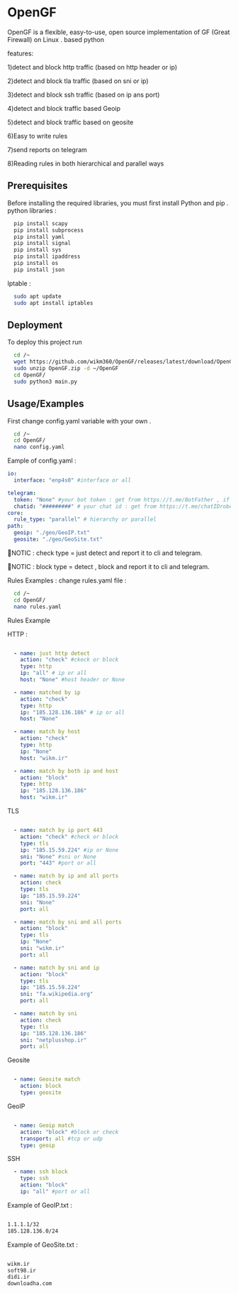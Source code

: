 
# OpenGF

OpenGF is a flexible, easy-to-use, open source implementation of GF (Great Firewall) on Linux . based python

features:

1)detect and block http traffic (based on http header or ip)

2)detect and block tla traffic (based on sni or ip)

3)detect and block ssh traffic (based on ip ans port)

4)detect and block traffic based Geoip

5)detect and block traffic based on geosite

6)Easy to write rules 

7)send reports on telegram

8)Reading rules in both hierarchical and parallel ways 



## Prerequisites

Before installing the required libraries, you must first install Python and pip . python libraries :

```bash
  pip install scapy
  pip install subprocess
  pip install yaml
  pip install signal
  pip install sys
  pip install ipaddress
  pip install os
  pip install json

```
Iptable :

```bash
  sudo apt update
  sudo apt install iptables
```


## Deployment

To deploy this project run

```bash
  cd /~
  wget https://github.com/wikm360/OpenGF/releases/latest/download/OpenGF.zip
  sudo unzip OpenGF.zip -d ~/OpenGF
  cd OpenGF/
  sudo python3 main.py
```


## Usage/Examples
First change config.yaml variable with your own .

```bash
  cd /~
  cd OpenGF/
  nano config.yaml
```

Eample of config.yaml :

```yaml
io:
  interface: "enp4s0" #interface or all

telegram:
  token: "None" #your bot token : get from https://t.me/BotFather , if you dont use it = None
  chatid: "#########" # your chat id : get from https://t.me/chatIDrobot
core:
  rule_type: "parallel" # hierarchy or parallel
path:
  geoip: "./geo/GeoIP.txt"
  geosite: "./geo/GeoSite.txt"

```



🔴NOTIC : check type = just detect and report it to cli and telegram.


🔴NOTIC : block type = detect , block and report it to cli and telegram.



Rules Examples : change rules.yaml file :
```bash
  cd /~
  cd OpenGF/
  nano rules.yaml
```
Rules Example 

HTTP :

```yaml

  - name: just http detect
    action: "check" #ckeck or block
    type: http
    ip: "all" # ip or all
    host: "None" #host header or None

  - name: matched by ip
    action: "check"
    type: http
    ip: "185.128.136.186" # ip or all
    host: "None"

  - name: match by host
    action: "check"
    type: http
    ip: "None"
    host: "wikm.ir"

  - name: match by both ip and host
    action: "block"
    type: http
    ip: "185.128.136.186"
    host: "wikm.ir"
```
TLS

```yaml

  - name: match by ip port 443
    action: "check" #check or block
    type: tls
    ip: "185.15.59.224" #ip or None
    sni: "None" #sni or None
    port: "443" #port or all

  - name: match by ip and all ports
    action: check
    type: tls
    ip: "185.15.59.224"
    sni: "None"
    port: all

  - name: match by sni and all ports
    action: "block"
    type: tls
    ip: "None"
    sni: "wikm.ir"
    port: all

  - name: match by sni and ip
    action: "block"
    type: tls
    ip: "185.15.59.224"
    sni: "fa.wikipedia.org"
    port: all

  - name: match by sni
    action: check
    type: tls
    ip: "185.128.136.186"
    sni: "netplusshop.ir"
    port: all

```
Geosite

```yaml

  - name: Geosite match
    action: block
    type: geosite

```
GeoIP

```yaml

  - name: Geoip match
    action: "block" #block or check
    transport: all #tcp or udp
    type: geoip

```


SSH

```yaml
  - name: ssh block
    type: ssh
    action: "block"
    ip: "all" #port or all

```



Example of GeoIP.txt :

```bash

1.1.1.1/32
185.128.136.0/24

```


Example of GeoSite.txt :

```bash

wikm.ir
soft98.ir
didi.ir
downloadha.com

```
